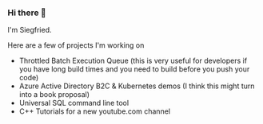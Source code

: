 ### Hi there 👋

I'm Siegfried.

Here are a few of projects I'm working on
  - Throttled Batch Execution Queue (this is very useful for developers if you have long build times and you need to build before you push your code)
  - Azure Active Directory B2C & Kubernetes demos (I think this might turn into a book proposal)
  - Universal SQL command line tool
  - C++ Tutorials for a new youtube.com channel

<!--
**siegfried01/siegfried01** is a ✨ _special_ ✨ repository because its `README.md` (this file) appears on your GitHub profile.

Here are some ideas to get you started:

- 🔭 I’m currently working on ...
- 🌱 I’m currently learning ...
- 👯 I’m looking to collaborate on ...
- 🤔 I’m looking for help with ...
- 💬 Ask me about ...
- 📫 How to reach me: ...
- 😄 Pronouns: ...
- ⚡ Fun fact: ...
-->
